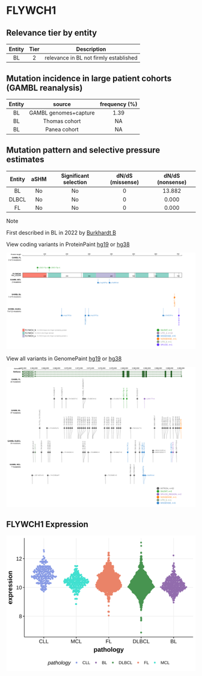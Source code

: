# FLYWCH1

## Relevance tier by entity

|Entity|Tier|Description                           |
|:------:|:----:|--------------------------------------|
|BL    |2   |relevance in BL not firmly established|

## Mutation incidence in large patient cohorts (GAMBL reanalysis)

|Entity|source               |frequency (%)|
|:------:|:---------------------:|:-------------:|
|BL    |GAMBL genomes+capture|1.39         |
|BL    |Thomas cohort        |  NA         |
|BL    |Panea cohort         |  NA         |

## Mutation pattern and selective pressure estimates

|Entity|aSHM|Significant selection|dN/dS (missense)|dN/dS (nonsense)|
|:------:|:----:|:---------------------:|:----------------:|:----------------:|
|BL    |No  |No                   |0               |13.882          |
|DLBCL |No  |No                   |0               | 0.000          |
|FL    |No  |No                   |0               | 0.000          |


> [!NOTE]
> First described in BL in 2022 by [Burkhardt B](https://pubmed.ncbi.nlm.nih.gov/35794096)


View coding variants in ProteinPaint [hg19](https://morinlab.github.io/LLMPP/GAMBL/FLYWCH1_protein.html)  or [hg38](https://morinlab.github.io/LLMPP/GAMBL/FLYWCH1_protein_hg38.html)

![image](images/proteinpaint/FLYWCH1_NM_032296.svg)

View all variants in GenomePaint [hg19](https://morinlab.github.io/LLMPP/GAMBL/FLYWCH1.html)  or [hg38](https://morinlab.github.io/LLMPP/GAMBL/FLYWCH1_hg38.html)

![image](images/proteinpaint/FLYWCH1.svg)
## FLYWCH1 Expression
![image](images/gene_expression/FLYWCH1_by_pathology.svg)
